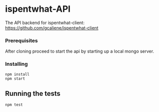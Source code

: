 # ispentwhat-API

The API backend for ispentwhat-client:
https://github.com/gcaliene/ispentwhat-client

### Prerequisites

After cloning proceed to start the api by starting up a local mongo server.

### Installing

```
npm install
npm start
```

## Running the tests

```
npm test
```
